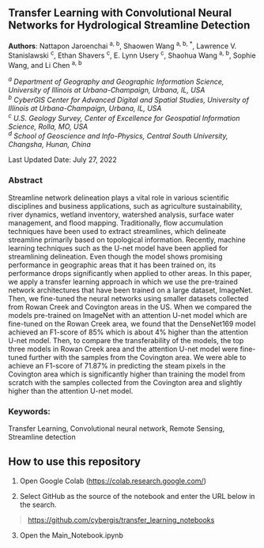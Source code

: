 ## Transfer Learning with Convolutional Neural Networks for Hydrological Streamline Detection

**Authors**: Nattapon Jaroenchai <sup>a, b</sup>, Shaowen Wang <sup>a, b, *</sup>, Lawrence V. Stanislawski <sup>c</sup>, Ethan Shavers <sup>c</sup>, E. Lynn Usery <sup>c</sup>, Shaohua Wang <sup>a, b</sup>, Sophie Wang, and Li Chen <sup>a, b</sup>  

*<sup>a</sup> Department of Geography and Geographic Information Science, University of Illinois at Urbana-Champaign, Urbana, IL, USA*  
*<sup>b</sup> CyberGIS Center for Advanced Digital and Spatial Studies, University of Illinois at Urbana-Champaign, Urbana, IL, USA*  
*<sup>c</sup> U.S. Geology Survey, Center of Excellence for Geospatial Information Science, Rolla, MO, USA*  
*<sup>d</sup> School of Geoscience and Info-Physics, Central South University, Changsha, Hunan, China*  

Last Updated Date: July 27, 2022

### Abstract 

Streamline network delineation plays a vital role in various scientific disciplines and business applications, such as agriculture sustainability, river dynamics, wetland inventory, watershed analysis, surface water management, and flood mapping. Traditionally, flow accumulation techniques have been used to extract streamlines, which delineate streamline primarily based on topological information. Recently, machine learning techniques such as the U-net model have been applied for streamlining delineation. Even though the model shows promising performance in geographic areas that it has been trained on, its performance drops significantly when applied to other areas. In this paper, we apply a transfer learning approach in which we use the pre-trained network architectures that have been trained on a large dataset, ImageNet. Then, we fine-tuned the neural networks using smaller datasets collected from Rowan Creek and Covington areas in the US. When we compared the models pre-trained on ImageNet with an attention U-net model which are fine-tuned on the Rowan Creek area, we found that the DenseNet169 model achieved an F1-score of 85% which is about 4% higher than the attention U-net model. Then, to compare the transferability of the models, the top three models in Rowan Creek area and the attention U-net model were fine-tuned further with the samples from the Covington area. We were able to achieve an F1-score of 71.87% in predicting the steam pixels in the Covington area which is significantly higher than training the model from scratch with the samples collected from the Covington area and slightly higher than the attention U-net model.

### Keywords: 

Transfer Learning, Convolutional neural network, Remote Sensing, Streamline detection

## How to use this repository

1. Open Google Colab (https://colab.research.google.com/)

2. Select GitHub as the source of the notebook and enter the URL below in the search. 

> https://github.com/cybergis/transfer_learning_notebooks

3. Open the Main_Notebook.ipynb 


